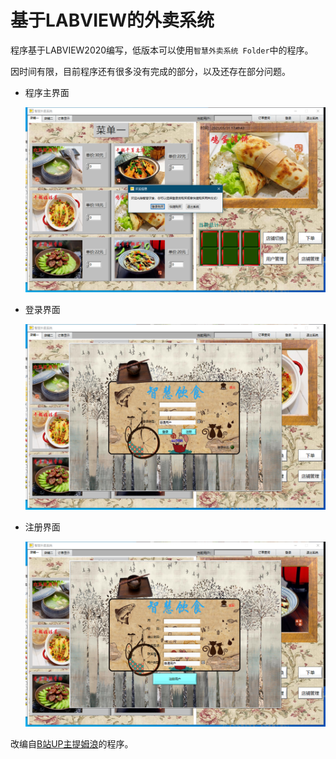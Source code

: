 # 基于LABVIEW的外卖系统

程序基于LABVIEW2020编写，低版本可以使用`智慧外卖系统 Folder`中的程序。

因时间有限，目前程序还有很多没有完成的部分，以及还存在部分问题。

- 程序主界面

  ![](img/主界面.png)

- 登录界面

  ![](img/登录界面.png)

- 注册界面

  ![](img/注册界面.png)

改编自[B站UP主提姆浪](https://www.bilibili.com/video/BV1e4411W7Zg?t=30)的程序。

